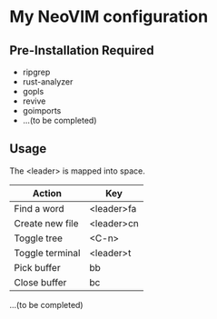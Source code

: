 # My NeoVIM configuration

## Pre-Installation Required
* ripgrep
* rust-analyzer
* gopls
* revive
* goimports
* ...(to be completed)

## Usage
The \<leader\> is mapped into space.

| Action | Key |
| --- | --- |
| Find a word | \<leader\>fa |
| Create new file | \<leader\>cn |
| Toggle tree | \<C-n\> |
| Toggle terminal | \<leader\>t |
| Pick buffer | bb |
| Close buffer | bc |
...(to be completed)
